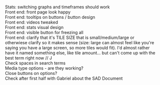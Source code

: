 Stats: switching graphs and timeframes should work<br />
Front end: front page look happy<br />
Front end: tooltips on buttons / button design<br />
Front end: videos tweaked<br />
Front end: stats visual design<br />
Front end: visible button for freezing all<br />
Front end: clarify that it's TILE SIZE that is small/medium/large or otherwiese clarify so it makes sense (size: large can almost feel like you're saying you have a large screen, so more tiles would fit). I'd almost rather have it named something else, like tile amount... but can't come up with the best term right now // J<br />
Check spaces in search terms<br />
Media type options - are they working?<br />
Close buttons on options?<br />
Check after first half with Gabriel about the SAD Document <br />

